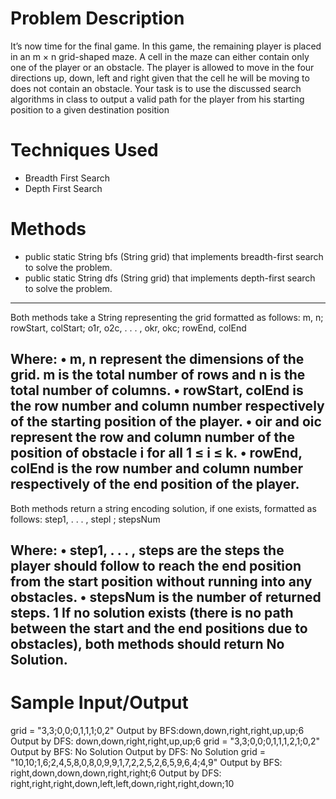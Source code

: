 # Problem Description

It’s now time for the final game. In this game, the remaining
player is placed in an m × n grid-shaped maze. A cell in the maze can either contain
only one of the player or an obstacle. The player is allowed to move in the four directions
up, down, left and right given that the cell he will be moving to does not contain an
obstacle. Your task is to use the discussed search algorithms in class to output a valid
path for the player from his starting position to a given destination position

# Techniques Used
- Breadth First Search
- Depth First Search

# Methods
- public static String bfs (String grid) that implements breadth-first search
to solve the problem.
- public static String dfs (String grid) that implements depth-first search to
solve the problem.
------------
Both methods take a String representing the grid formatted as follows:
    m, n; rowStart, colStart; o1r, o2c, . . . , okr, okc; rowEnd, colEnd
    
Where:
• m, n represent the dimensions of the grid. m is the total number of rows and n is
the total number of columns.
• rowStart, colEnd is the row number and column number respectively of the starting position of the player.
• oir and oic represent the row and column number of the position of obstacle i for
all 1 ≤ i ≤ k.
• rowEnd, colEnd is the row number and column number respectively of the end
position of the player.
------------
Both methods return a string encoding solution, if one exists, formatted as follows:
step1, . . . , stepl ; stepsNum

Where:
• step1, . . . , steps are the steps the player should follow to reach the end position
from the start position without running into any obstacles.
• stepsNum is the number of returned steps.
1
If no solution exists (there is no path between the start and the end positions due to
obstacles), both methods should return No Solution.
------------

# Sample Input/Output
grid = "3,3;0,0;0,1,1,1;0,2"
Output by BFS:down,down,right,right,up,up;6
Output by DFS: down,down,right,right,up,up;6
grid = "3,3;0,0;0,1,1,1,2,1;0,2"
Output by BFS: No Solution
Output by DFS: No Solution
grid = "10,10;1,6;2,4,5,8,0,8,0,9,9,1,7,2,2,5,2,6,5,9,6,4;4,9"
Output by BFS: right,down,down,down,right,right;6
Output by DFS: right,right,right,down,left,left,down,right,right,down;10
